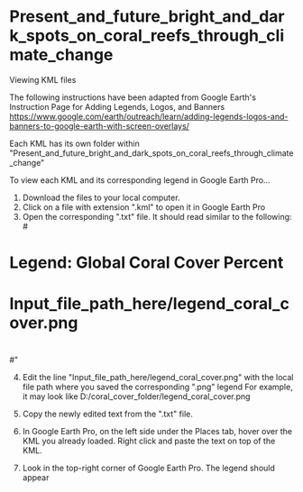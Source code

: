 # Present_and_future_bright_and_dark_spots_on_coral_reefs_through_climate_change

Viewing KML files

The following instructions have been adapted from Google Earth's Instruction Page for Adding Legends, Logos, and Banners
https://www.google.com/earth/outreach/learn/adding-legends-logos-and-banners-to-google-earth-with-screen-overlays/

Each KML has its own folder within "Present_and_future_bright_and_dark_spots_on_coral_reefs_through_climate_change"

To view each KML and its corresponding legend in Google Earth Pro...
1) Download the files to your local computer.
2) Click on a file with extension ".kml" to open it in Google Earth Pro
3) Open the corresponding ".txt" file. It should read similar to the following:
  #<ScreenOverlay>
  #   <name>
  #       Legend: Global Coral Cover Percent
  #   </name>
  #   <Icon>
  #     <href>Input_file_path_here/legend_coral_cover.png</href>
  #   </Icon>
  #   <overlayXY x="1" y="1" xunits="fraction" yunits="fraction"/>
  #   <screenXY x="1" y="1" xunits="fraction" yunits="fraction"/>
  #   <rotationXY x="0.5" y="0.5" xunits="fraction" yunits="fraction"/>
  #   <size x="0" y="0" xunits="pixels" yunits="pixels"/>
  #</ScreenOverlay>"
  
4) Edit the line "<href>Input_file_path_here/legend_coral_cover.png</href>" with the local file path where you saved the corresponding ".png" legend
For example, it may look like  <href>D:/coral_cover_folder/legend_coral_cover.png</href>

5) Copy the newly edited text from the ".txt" file.

6) In Google Earth Pro, on the left side under the Places tab, hover over the KML you already loaded. Right click and paste the text on top of the KML.

7) Look in the top-right corner of Google Earth Pro. The legend should appear
